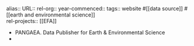 alias::
URL::
rel-org::
year-commenced::
tags:: website #[[data source]] #[[earth and environmental science]]  
rel-projects:: [[EFA]] 


- PANGAEA.
  Data Publisher for Earth & Environmental Science
-
